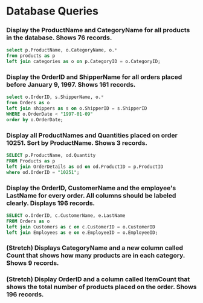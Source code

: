 # Database Queries

### Display the ProductName and CategoryName for all products in the database. Shows 76 records.

```sql
select p.ProductName, o.CategoryName, o.* 
from products as p 
left join categories as o on p.CategoryID = o.CategoryID;
```

### Display the OrderID and ShipperName for all orders placed before January 9, 1997. Shows 161 records.

```sql
select o.OrderID, s.ShipperName, o.* 
from Orders as o 
left join shippers as s on o.ShipperID = s.ShipperID
WHERE o.OrderDate < "1997-01-09"
order by o.OrderDate;
```

### Display all ProductNames and Quantities placed on order 10251. Sort by ProductName. Shows 3 records.

```sql
SELECT p.ProductName, od.Quantity 
FROM Products as p
left join OrderDetails as od on od.ProductID = p.ProductID
where od.OrderID = "10251";
```

### Display the OrderID, CustomerName and the employee's LastName for every order. All columns should be labeled clearly. Displays 196 records.

```sql
SELECT o.OrderID, c.CustomerName, e.LastName
FROM Orders as o
left join Customers as c on c.CustomerID = o.CustomerID
left join Employees as e on e.EmployeeID = o.EmployeeID;
```


### (Stretch)  Displays CategoryName and a new column called Count that shows how many products are in each category. Shows 9 records.

### (Stretch) Display OrderID and a  column called ItemCount that shows the total number of products placed on the order. Shows 196 records. 